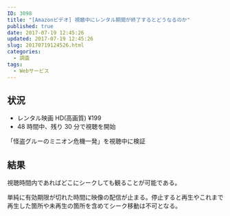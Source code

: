 ```yaml
---
ID: 3098
title: "[Amazonビデオ] 視聴中にレンタル期間が終了するとどうなるのか"
published: true
date: 2017-07-19 12:45:26
updated: 2017-07-19 12:45:26
slug: 20170719124526.html
categories:
  - 調査
tags:
  - Webサービス
---
```


## 状況

- レンタル映画 HD(高画質) ¥199
- 48 時間中、残り 30 分で視聴を開始

「怪盗グルーのミニオン危機一発」を視聴中に検証

## 結果

視聴時間内であればどこにシークしても観ることが可能である。

単純に有効期限が切れた時間に映像の配信が止まる。停止すると再生やこれまで再生した箇所や未再生の箇所を含めてシーク移動は不可となる。

